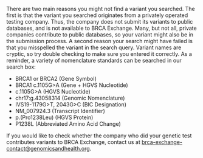There are two main reasons you might not find a variant you searched. The first is that the variant you searched originates from a privately operated testing company. Thus, the company does not submit its variants to public databases, and is not available to BRCA Exchange. Many, but not all, private companies contribute to public databases, so your variant might also be in the submission process. A second reason your search might have failed is that you misspelled the variant in the search query. Variant names are cryptic, so try double checking to make sure you entered it correctly. As a reminder, a variety of nomenclature standards can be searched in our search box: 

* BRCA1 or BRCA2 \(Gene Symbol\)
* BRCA1 c.1105G&gt;A \(Gene + HGVS Nucleotide\) 
* c.1105G&gt;A \(HGVS Nucleotide\)
* chr17:g.43058314 \(Genomic Nomenclature\)
* IVS19-1179G&gt;T, 2043G&gt;C \(BIC Designation\)
* NM\_007924.3 \(Transcript Identifier\)
* p.\(Pro1238Leu\) \(HGVS Protein\)
* P1238L \(Abbreviated Amino Acid Change\)

If you would like to check whether the company who did your genetic test contributes variants to BRCA Exchange, contact us at <brca-exchange-contact@genomicsandhealth.org>.
